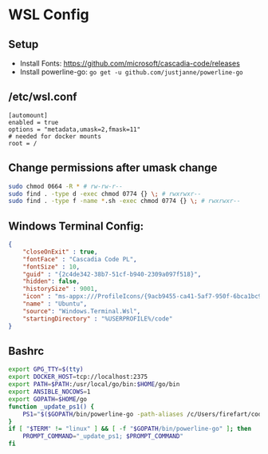 # WSL Config

## Setup
- Install Fonts: https://github.com/microsoft/cascadia-code/releases
- Install powerline-go: `go get -u github.com/justjanne/powerline-go`

## /etc/wsl.conf
```
[automount]
enabled = true
options = "metadata,umask=2,fmask=11"
# needed for docker mounts
root = /
```

## Change permissions after umask change
```bash
sudo chmod 0664 -R * # rw-rw-r--
sudo find . -type d -exec chmod 0774 {} \; # rwxrwxr--
sudo find . -type f -name *.sh -exec chmod 0774 {} \; # rwxrwxr--
```

## Windows Terminal Config:
```json
{
    "closeOnExit" : true,
    "fontFace" : "Cascadia Code PL",
    "fontSize" : 10,
    "guid" : "{2c4de342-38b7-51cf-b940-2309a097f518}",
    "hidden": false,
    "historySize" : 9001,
    "icon" : "ms-appx:///ProfileIcons/{9acb9455-ca41-5af7-950f-6bca1bc9722f}.png",
    "name" : "Ubuntu",
    "source": "Windows.Terminal.Wsl",
    "startingDirectory" : "%USERPROFILE%/code"
}
```

## Bashrc
```bash
export GPG_TTY=$(tty)
export DOCKER_HOST=tcp://localhost:2375
export PATH=$PATH:/usr/local/go/bin:$HOME/go/bin
export ANSIBLE_NOCOWS=1
export GOPATH=$HOME/go
function _update_ps1() {
    PS1="$($GOPATH/bin/powerline-go -path-aliases /c/Users/firefart/code=@CODE,/c/Users/firef/code=@CODE -error $?)"
}
if [ "$TERM" != "linux" ] && [ -f "$GOPATH/bin/powerline-go" ]; then
    PROMPT_COMMAND="_update_ps1; $PROMPT_COMMAND"
fi
```
